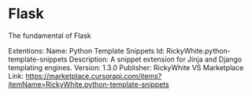 # Flask

The fundamental of Flask

Extentions:
Name: Python Template Snippets
Id: RickyWhite.python-template-snippets
Description: A snippet extension for Jinja and Django templating engines.
Version: 1.3.0
Publisher: RickyWhite
VS Marketplace Link: https://marketplace.cursorapi.com/items?itemName=RickyWhite.python-template-snippets
